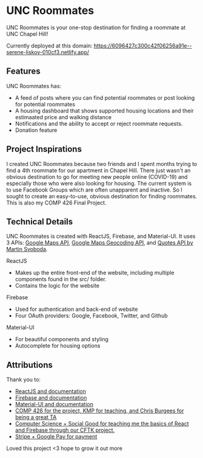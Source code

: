 # UNC Roommates
UNC Roommates is your one-stop destination for finding a roommate at UNC Chapel Hill!

Currently deployed at this domain: https://6096427c300c42f06256a91e--serene-liskov-010cf3.netlify.app/

## Features
UNC Roommates has:
* A feed of posts where you can find potential roommates or post looking for potential roommates
* A housing dashboard that shows supported housing locations and their estimaated price and walking distance
* Notifications and the ability to accept or reject roommate requests.
* Donation feature

## Project Inspirations
I created UNC Roommates because two friends and I spent months trying to find a 4th roommate for our apartment in Chapel Hill. There just wasn't an obvious destination to go for meeting new people online (COVID-19) and especially those who were also looking for housing. The current system is to use Facebook Groups which are often unapparent and inactive. So I sought to create an easy-to-use, obvious destination for finding roommates. This is also my COMP 426 Final Project.

## Technical Details
UNC Roommates is created with ReactJS, Firebase, and Material-UI. It uses 3 APIs: [Google Maps API](https://developers.google.com/maps), [Google Maps Geocoding API](https://rapidapi.com/googlecloud/api/google-maps-geocoding), and [Quotes API by Martin Svoboda](https://rapidapi.com/martin.svoboda/api/quotes15).

ReactJS
* Makes up the entire front-end of the website, including multiple components found in the src/ folder.
* Contains the logic for the website

Firebase
* Used for authentication and back-end of website
* Four OAuth providers: Google, Facebook, Twitter, and Github

Material-UI
* For beautiful components and styling
* Autocomplete for housing options

## Attributions
Thank you to:
* [ReactJS and documentation](https://reactjs.org/docs/getting-started.html)
* [Firebase and documentation](https://firebase.google.com/docs)
* [Material-UI and documentation](https://material-ui.com/)
* [COMP 426 for the project, KMP for teaching, and Chris Burgees for being a great TA](https://comp426.com/home)
* [Computer Science + Social Good for teaching me the basics of React and Firebase through our CFTK project.](https://cssgunc.org/)
* [Stripe + Google Pay for payment](https://stripe.com/)

Loved this project <3 hope to grow it out more
